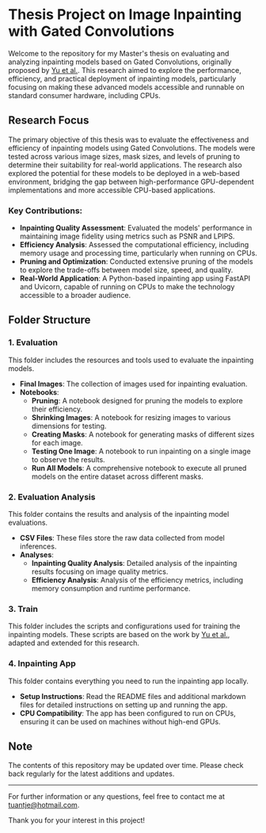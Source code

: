 # Thesis Project on Image Inpainting with Gated Convolutions

Welcome to the repository for my Master's thesis on evaluating and analyzing inpainting models based on Gated Convolutions, originally proposed by [Yu et al.](https://github.com/JiahuiYu/generative_inpainting). This research aimed to explore the performance, efficiency, and practical deployment of inpainting models, particularly focusing on making these advanced models accessible and runnable on standard consumer hardware, including CPUs.

## Research Focus

The primary objective of this thesis was to evaluate the effectiveness and efficiency of inpainting models using Gated Convolutions. The models were tested across various image sizes, mask sizes, and levels of pruning to determine their suitability for real-world applications. The research also explored the potential for these models to be deployed in a web-based environment, bridging the gap between high-performance GPU-dependent implementations and more accessible CPU-based applications.

### Key Contributions:
- **Inpainting Quality Assessment**: Evaluated the models' performance in maintaining image fidelity using metrics such as PSNR and LPIPS.
- **Efficiency Analysis**: Assessed the computational efficiency, including memory usage and processing time, particularly when running on CPUs.
- **Pruning and Optimization**: Conducted extensive pruning of the models to explore the trade-offs between model size, speed, and quality.
- **Real-World Application**: A Python-based inpainting app using FastAPI and Uvicorn, capable of running on CPUs to make the technology accessible to a broader audience.

## Folder Structure

### 1. Evaluation
This folder includes the resources and tools used to evaluate the inpainting models.
- **Final Images**: The collection of images used for inpainting evaluation.
- **Notebooks**:
  - **Pruning**: A notebook designed for pruning the models to explore their efficiency.
  - **Shrinking Images**: A notebook for resizing images to various dimensions for testing.
  - **Creating Masks**: A notebook for generating masks of different sizes for each image.
  - **Testing One Image**: A notebook to run inpainting on a single image to observe the results.
  - **Run All Models**: A comprehensive notebook to execute all pruned models on the entire dataset across different masks.

### 2. Evaluation Analysis
This folder contains the results and analysis of the inpainting model evaluations.
- **CSV Files**: These files store the raw data collected from model inferences.
- **Analyses**:
  - **Inpainting Quality Analysis**: Detailed analysis of the inpainting results focusing on image quality metrics.
  - **Efficiency Analysis**: Analysis of the efficiency metrics, including memory consumption and runtime performance.

### 3. Train
This folder includes the scripts and configurations used for training the inpainting models. These scripts are based on the work by [Yu et al.](https://github.com/JiahuiYu/generative_inpainting), adapted and extended for this research.

### 4. Inpainting App
This folder contains everything you need to run the inpainting app locally.
- **Setup Instructions**: Read the README files and additional markdown files for detailed instructions on setting up and running the app.
- **CPU Compatibility**: The app has been configured to run on CPUs, ensuring it can be used on machines without high-end GPUs.


## Note

The contents of this repository may be updated over time. Please check back regularly for the latest additions and updates.

---

For further information or any questions, feel free to contact me at [tuantje@hotmail.com](mailto:tuantje@hotmail.com).

Thank you for your interest in this project!
